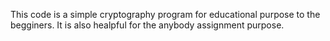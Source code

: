 This code is a simple cryptography program for educational purpose to the begginers. It is also  healpful for the anybody assignment purpose.
